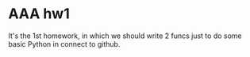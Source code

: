 # AAA hw1
It's the 1st homework, in which we should write 2 funcs just to do some basic Python in connect to github.
